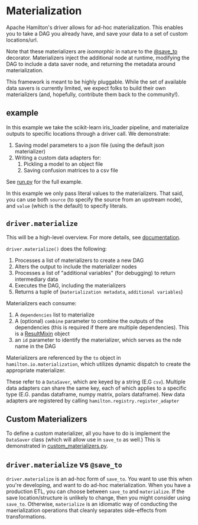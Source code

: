 # Materialization

Apache Hamilton's driver allows for ad-hoc materialization. This enables you to take a DAG you already have,
and save your data to a set of custom locations/url.

Note that these materializers are _isomorphic_ in nature to the
[@save_to](https://hamilton.dagworks.io/en/latest/reference/decorators/save_to/)
decorator. Materializers inject the additional node at runtime, modifying the
DAG to include a data saver node, and returning the metadata around materialization.

This framework is meant to be highly pluggable. While the set of available data savers is currently
limited, we expect folks to build their own materializers (and, hopefully, contribute them back to the community!).


## example
In this example we take the scikit-learn iris_loader pipeline, and materialize outputs to specific
locations through a driver call. We demonstrate:

1. Saving model parameters to a json file (using the default json materializer)
2. Writing a custom data adapters for:
   1. Pickling a model to an object file
   2. Saving confusion matrices to a csv file

See [run.py](run.py) for the full example.

In this example we only pass literal values to the materializers. That said, you can use both `source` (to specify the source from an upstream node),
and `value` (which is the default) to specify literals.


## `driver.materialize`

This will be a high-level overview. For more details,
see [documentation](https://hamilton.dagworks.io/en/latest/reference/drivers/Driver/#hamilton.driver.Driver.materializehttps://hamilton.dagworks.io/en/latest/reference/drivers/Driver/#hamilton.driver.Driver.materialize).

`driver.materialize()` does the following:
1. Processes a list of materializers to create a new DAG
2. Alters the output to include the materializer nodes
3. Processes a list of "additional variables" (for debugging) to return intermediary data
4. Executes the DAG, including the materializers
5. Returns a tuple of (`materialization metadata`, `additional variables`)

Materializers each consume:
1. A `dependencies` list to materialize
2. A (optional) `combine` parameter to combine the outputs of the dependencies
(this is required if there are multiple dependencies). This is a [ResultMixin](https://hamilton.dagworks.io/en/latest/concepts/customizing-execution/#result-builders) object
3. an `id` parameter to identify the materializer, which serves as the nde name in the DAG

Materializers are referenced by the `to` object in `hamilton.io.materialization`, which utilizes
dynamic dispatch to create the appropriate materializer.

These refer to a `DataSaver`, which are keyed by a string (E.G `csv`).
Multiple data adapters can share the same key, each of which applies to a specific type
(E.G. pandas dataframe, numpy matrix, polars dataframe). New
data adapters are registered by calling `hamilton.registry.register_adapter`

## Custom Materializers

To define a custom materializer, all you have to do is implement the `DataSaver` class
(which will allow use in `save_to` as well.) This is demonstrated in [custom_materializers.py](custom_materializers.py).

## `driver.materialize` vs `@save_to`

`driver.materialize` is an ad-hoc form of `save_to`. You want to use this when you're developing, and
want to do ad-hoc materialization. When you have a production ETL, you can choose between `save_to` and `materialize`.
If the save location/structure is unlikely to change, then you might consider using `save_to`. Otherwise, `materialize`
is an idiomatic way of conducting the maerialization operations that cleanly separates side-effects from transformations.
